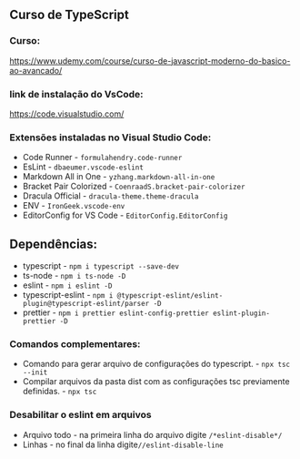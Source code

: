 ## Curso de TypeScript

### Curso:

https://www.udemy.com/course/curso-de-javascript-moderno-do-basico-ao-avancado/


### link de instalação do VsCode:

https://code.visualstudio.com/

### Extensões instaladas no Visual Studio Code:

* Code Runner - ``formulahendry.code-runner``
* EsLint - ``dbaeumer.vscode-eslint``
* Markdown All in One  - ``yzhang.markdown-all-in-one``
* Bracket Pair Colorized - ``CoenraadS.bracket-pair-colorizer``
* Dracula Official - ``dracula-theme.theme-dracula``
* ENV - ``IronGeek.vscode-env``
* EditorConfig for VS Code - ``EditorConfig.EditorConfig``

## Dependências:

* typescript - ```npm i typescript --save-dev```
* ts-node - ```npm i ts-node -D```
* eslint - ```npm i eslint -D```
* typescript-eslint - ```npm i @typescript-eslint/eslint-plugin@typescript-eslint/parser -D```
* prettier - ```npm i prettier eslint-config-prettier eslint-plugin-prettier -D```

### Comandos complementares:

* Comando para gerar arquivo de configurações do typescript. - ```npx tsc --init```
* Compilar arquivos da pasta dist com as configurações tsc previamente definidas. - ```npx tsc```

### Desabilitar o eslint em arquivos

 * Arquivo todo - na primeira linha do arquivo digite ```/*eslint-disable*/```
 * Linhas -  no final da linha digite```//eslint-disable-line```

